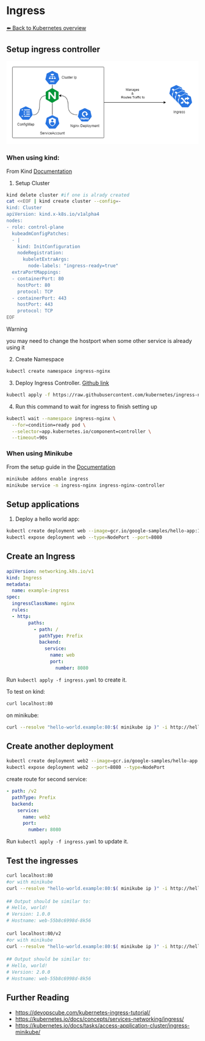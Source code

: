 # Ingress
[⬅️ Back to Kubernetes overview](README.md)


## Setup ingress controller
![Ingress Controller](./kubernetes/ingress.png)

### When using kind:
From Kind [Documentation](https://kind.sigs.k8s.io/docs/user/ingress/)
1. Setup Cluster

```sh
kind delete cluster #if one is alrady created
cat <<EOF | kind create cluster --config=-
kind: Cluster
apiVersion: kind.x-k8s.io/v1alpha4
nodes:
- role: control-plane
  kubeadmConfigPatches:
  - |
    kind: InitConfiguration
    nodeRegistration:
      kubeletExtraArgs:
        node-labels: "ingress-ready=true"
  extraPortMappings:
  - containerPort: 80
    hostPort: 80
    protocol: TCP
  - containerPort: 443
    hostPort: 443
    protocol: TCP
EOF
```
> [!WARNING]
> you may need to change the hostport when some other service is already using it

2. Create Namespace

```sh
kubectl create namespace ingress-nginx
```
3. Deploy Ingress Controller. [Github link](https://github.com/kubernetes/ingress-nginx)
```sh
kubectl apply -f https://raw.githubusercontent.com/kubernetes/ingress-nginx/main/deploy/static/provider/kind/deploy.yaml
```

4. Run this command to wait for ingress to finish setting up
```sh
kubectl wait --namespace ingress-nginx \
  --for=condition=ready pod \
  --selector=app.kubernetes.io/component=controller \
  --timeout=90s
```

### When using Minikube
From the setup guide in the [Documentation](https://kubernetes.io/docs/tasks/access-application-cluster/ingress-minikube/) 

```sh
minikube addons enable ingress
minikube service -n ingress-nginx ingress-nginx-controller
```

## Setup applications 

1. Deploy a hello world app:
```sh
kubectl create deployment web --image=gcr.io/google-samples/hello-app:1.0
kubectl expose deployment web --type=NodePort --port=8080
```

## Create an Ingress 
```yaml
apiVersion: networking.k8s.io/v1
kind: Ingress
metadata:
  name: example-ingress
spec:
  ingressClassName: nginx
  rules:
  - http:
        paths:
          - path: /
            pathType: Prefix
            backend:
              service:
                name: web
                port:
                  number: 8080
```
Run `kubectl apply -f ingress.yaml` to create it.

To test
on kind:
```sh
curl localhost:80
```

on minikube:

```sh
curl --resolve "hello-world.example:80:$( minikube ip )" -i http://hello-world.example
```
## Create another deployment

```sh
kubectl create deployment web2 --image=gcr.io/google-samples/hello-app:2.0
kubectl expose deployment web2 --port=8080 --type=NodePort
```

create route for second service:

```yaml
- path: /v2
  pathType: Prefix
  backend:
    service:
      name: web2
      port:
        number: 8080
```

Run `kubectl apply -f ingress.yaml` to update it.
## Test the ingresses
```sh
curl localhost:80
#or with minikube
curl --resolve "hello-world.example:80:$( minikube ip )" -i http://hello-world.example

## Output should be similar to:
# Hello, world!
# Version: 1.0.0
# Hostname: web-55b8c6998d-8k56

curl localhost:80/v2
#or with minikube
curl --resolve "hello-world.example:80:$( minikube ip )" -i http://hello-world.example/v2

## Output should be similar to:
# Hello, world!
# Version: 2.0.0
# Hostname: web-55b8c6998d-8k56


```

## Further Reading

- https://devopscube.com/kubernetes-ingress-tutorial/ 
- https://kubernetes.io/docs/concepts/services-networking/ingress/ 
- https://kubernetes.io/docs/tasks/access-application-cluster/ingress-minikube/

